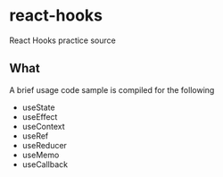 # react-hooks
React Hooks practice source

## What
A brief usage code sample is compiled for the following

- useState
- useEffect
- useContext
- useRef
- useReducer
- useMemo
- useCallback
      

